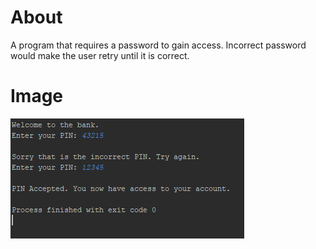 # About
A program that requires a password to gain access. Incorrect password would make the user retry until it is correct.

# Image
![](EnterYourPin.PNG)
